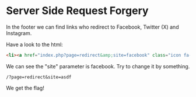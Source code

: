 # Server Side Request Forgery

In the footer we can find links who redirect to Facebook, Twitter (X) and Instagram.

Have a look to the html:

```html
<li><a href="index.php?page=redirect&amp;site=facebook" class="icon fa-facebook"></a></li>
```

We can see the "site" parameter is facebook. Try to change it by something.

```
/?page=redirect&site=asdf
```

We get the flag!
